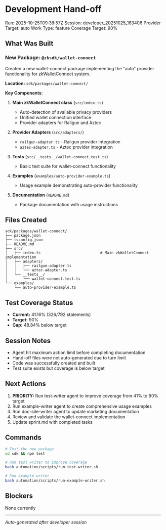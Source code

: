 # Development Hand-off
Run: 2025-10-25T09:38:57Z
Session: developer_20251025_163406
Provider Target: auto
Work Type: feature
Coverage Target: 90%

## What Was Built

### New Package: `@zksdk/wallet-connect`
Created a new wallet-connect package implementing the "auto" provider functionality for zkWalletConnect system.

**Location:** `sdk/packages/wallet-connect/`

**Key Components:**
1. **Main zkWalletConnect class** (`src/index.ts`)
   - Auto-detection of available privacy providers
   - Unified wallet connection interface
   - Provider adapters for Railgun and Aztec

2. **Provider Adapters** (`src/adapters/`)
   - `railgun-adapter.ts` - Railgun provider integration
   - `aztec-adapter.ts` - Aztec provider integration

3. **Tests** (`src/__tests__/wallet-connect.test.ts`)
   - Basic test suite for wallet-connect functionality

4. **Examples** (`examples/auto-provider-example.ts`)
   - Usage example demonstrating auto-provider functionality

5. **Documentation** (`README.md`)
   - Package documentation with usage instructions

## Files Created
```
sdk/packages/wallet-connect/
├── package.json
├── tsconfig.json
├── README.md
├── src/
│   ├── index.ts                           # Main zkWalletConnect implementation
│   ├── adapters/
│   │   ├── railgun-adapter.ts
│   │   └── aztec-adapter.ts
│   └── __tests__/
│       └── wallet-connect.test.ts
└── examples/
    └── auto-provider-example.ts
```

## Test Coverage Status
- **Current:** 41.16% (326/792 statements)
- **Target:** 90%
- **Gap:** 48.84% below target

## Session Notes
- Agent hit maximum action limit before completing documentation
- Hand-off files were not auto-generated due to turn limit
- Code was successfully created and built
- Test suite exists but coverage is below target

## Next Actions
1. **PRIORITY:** Run test-writer agent to improve coverage from 41% to 90% target
2. Run example-writer agent to create comprehensive usage examples
3. Run doc-site-writer agent to update marketing documentation
4. Review and validate the wallet-connect implementation
5. Update sprint.md with completed tasks

## Commands
```bash
# Test the new package
cd sdk && npm test

# Run test writer to improve coverage
bash automation/scripts/run-test-writer.sh

# Run example writer
bash automation/scripts/run-example-writer.sh
```

## Blockers
None currently

---
*Auto-generated after developer session*
